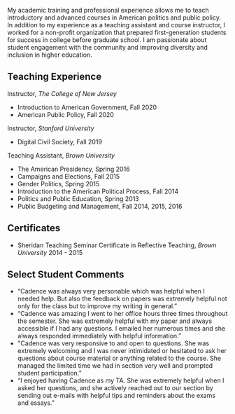 
My academic training and professional experience allows me to teach introductory and advanced courses in American politics and public policy. In addition to my experience as a teaching assistant and course instructor, I worked for a non-profit organization that prepared first-generation students for success in college before graduate school. I am passionate about student engagement with the community and improving diversity and inclusion in higher education. 

## Teaching Experience
Instructor, *The College of New Jersey*
- Introduction to American Government, Fall 2020
- American Public Policy, Fall 2020

Instructor, *Stanford University*
- Digital Civil Society, Fall 2019

Teaching Assistant, *Brown University*
- The American Presidency, Spring 2016
- Campaigns and Elections, Fall 2015
- Gender Politics, Spring 2015
- Introduction to the American Political Process, Fall 2014
- Politics and Public Education, Spring 2013
- Public Budgeting and Management, Fall 2014, 2015, 2016

## Certificates
- Sheridan Teaching Seminar Certificate in Reflective Teaching,  *Brown University* 2014 - 2015


## Select Student Comments  
- “Cadence was always very personable which was helpful when I needed help. But also the feedback on papers was extremely helpful not only for the class but to improve my writing in general.”
- “Cadence was amazing I went to her office hours three times throughout the semester. She was extremely helpful with my paper and always accessible if I had any questions. I emailed her numerous times and she always responded immediately with helpful information.”
- "Cadence was very responsive to and open to questions. She was extremely welcoming and I was never intimidated or hesitated to ask her questions about course material or anything related to the course. She managed the limited time we had in section very well and prompted student participation.”
- “I enjoyed having Cadence as my TA. She was extremely helpful when I asked her questions, and she actively reached out to our section by sending out e-mails with helpful tips and reminders about the exams and essays.”
